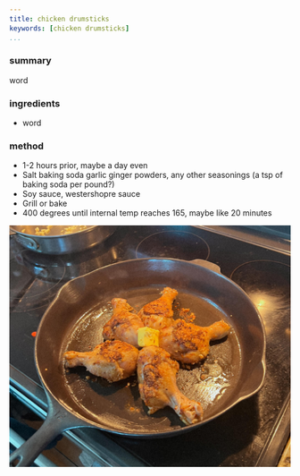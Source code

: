 ```yaml
---
title: chicken drumsticks
keywords: [chicken drumsticks]
...
```


### summary
word

### ingredients
- word

### method
- 1-2 hours prior, maybe a day even
- Salt baking soda garlic ginger powders, any other seasonings (a tsp of baking soda per pound?)
- Soy sauce, westershopre sauce
- Grill or bake
- 400 degrees until internal temp reaches 165, maybe like 20 minutes


![](img/1.jpg)
